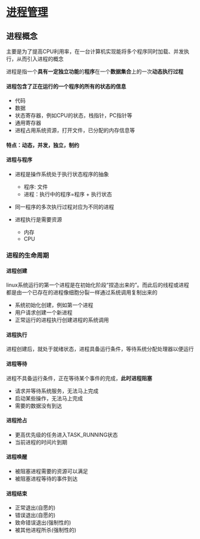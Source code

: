 # [进程管理](https://blog.csdn.net/u012489236?type=blog)

## 进程概念 
主要是为了提高CPU利用率，在一台计算机实现能将多个程序同时加载、并发执行，从而引入进程的概念

进程是指一个**具有一定独立功能**的**程序**在一个**数据集合**上的一次**动态执行过程**

#### 进程包含了正在运行的一个程序的**所有的状态的信息**

* 代码
* 数据
* 状态寄存器，例如CPU的状态，栈指针，PC指针等
* 通用寄存器
* 进程占用系统资源，打开文件，已分配的内存信息等

#### 特点：动态，并发，独立，制约

#### 进程与程序
* 进程是操作系统处于执行状态程序的抽象

    * 程序: 文件
    * 进程：执行中的程序=程序 + 执行状态
    
* 同一程序的多次执行过程对应为不同的进程
* 进程执行是需要资源
    * 内存
    * CPU

### 进程的生命周期

#### 进程创建
linux系统运行的第一个进程是在初始化阶段“捏造出来的”。而此后的线程或进程都是由一个已存在的进程像细胞分裂一样通过系统调用复制出来的
* 系统初始化创建，例如第一个进程
* 用户请求创建一个新进程
* 正常运行的进程执行创建进程的系统调用
#### 进程执行
进程创建后，就处于就绪状态，进程具备运行条件，等待系统分配处理器以便运行
#### 进程等待

进程不具备运行条件，正在等待某个事件的完成，**此时进程阻塞**

* 请求并等待系统服务，无法马上完成
* 启动某些操作，无法马上完成
* 需要的数据没有到达

#### 进程抢占

* 更高优先级的任务进入TASK_RUNNING状态
* 当前进程的时间片到期

#### 进程唤醒
* 被阻塞进程需要的资源可以满足
* 被阻塞进程等待的事件到达

#### 进程结束

* 正常退出(自愿的)
* 错误退出(自愿的)
* 致命错误退出(强制性的)
* 被其他进程所杀(强制性的)